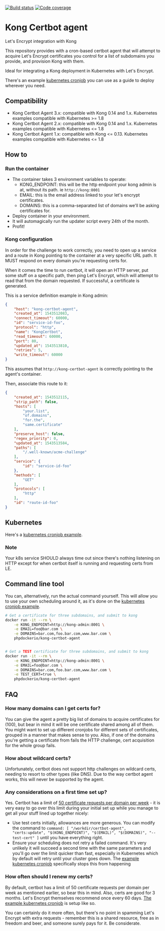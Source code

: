 [![Build status](https://ci.auronconsulting.co.uk/api/v1/teams/main/pipelines/kong-certbot-agent-master/jobs/analyze-master/badge)](https://ci.auronconsulting.co.uk/teams/main/pipelines/kong-certbot-agent-master)
[![Code coverage](https://codecov.io/gh/luispabon/kong-certbot-agent/branch/master/graph/badge.svg)](https://codecov.io/gh/luispabon/kong-certbot-agent)

# Kong Certbot agent
Let's Encrypt integration with Kong

This repository provides with a cron-based certbot agent that will attempt to acquire Let's Encrypt certificates you control
for a list of subdomains you provide, and provision Kong with them.

Ideal for integrating a Kong deployment in Kubernetes with Let's Encrypt.

There's an example [kubernetes cronjob](kubernetes/certbot-cronjob.yml) you can use as a guide to deploy wherever you need.

## Compatibility

  * Kong Certbot Agent 3.x: compatible with Kong 0.14 and 1.x. Kubernetes examples compatible with Kubernetes >= 1.8
  * Kong Certbot Agent 2.x: compatible with Kong 0.14 and 1.x.  Kubernetes examples compatible with Kubernetes <= 1.8
  * Kong Certbot Agent 1.x: compatible with Kong <= 0.13.  Kubernetes examples compatible with Kubernetes <= 1.8

## How to

### Run the container
  - The container takes 3 environment variables to operate:
    - KONG_ENDPOINT: this will be the http endpoint your kong admin is at, without its path. ie `http://kong:8001`
    - EMAIL: this is the email address linked to your let's encrypt certificates.
    - DOMAINS: this is a comma-separated list of domains we'll be asking certificates for.
  - Deploy container in your environment.
  - It will automagically run the updater script every 24th of the month.
  - Profit!

### Kong configuration

In order for the challenge to work correctly, you need to open up a service and a route in Kong pointing to the container at a very
specific URL path. It MUST respond on every domain you're requesting certs for.

When it comes the time to run certbot, it will open an HTTP server, put some stuff on a specific path, then ping
Let's Encrypt, which will attempt to read that from the domain requested. If successful, a certificate is generated.

This is a service definition example in Kong admin:

```json
{
    "host": "kong-certbot-agent",
    "created_at": 1543512083,
    "connect_timeout": 60000,
    "id": "service-id-foo",
    "protocol": "http",
    "name": "KongCertbot",
    "read_timeout": 60000,
    "port": 80,
    "updated_at": 1543513810,
    "retries": 5,
    "write_timeout": 60000
}
```

This assumes that `http://kong-certbot-agent` is correctly pointing to the agent's container.

Then, associate this route to it:

```json
{
    "created_at": 1543512115,
    "strip_path": false,
    "hosts": [
        "your.list",
        "of.domains",
        "for.the",
        "same.certificate"
    ],
    "preserve_host": false,
    "regex_priority": 0,
    "updated_at": 1543513584,
    "paths": [
        "/.well-known/acme-challenge"
    ],
    "service": {
        "id": "service-id-foo"
    },
    "methods": [
        "GET"
    ],
    "protocols": [
        "http"
    ],
    "id": "route-id-foo"
}
```

## Kubernetes

Here's a [kubernetes cronjob example](kubernetes/certbot-cronjob.yml).

### Note

Your k8s service SHOULD always time out since there's nothing listening on HTTP except for when certbot itself is
running and requesting certs from LE.

## Command line tool

You can, alternatively, run the actual command yourself. This will allow you to use your own scheduling around
it, as it's done on the [kubernetes cronjob example](kubernetes/certbot-cronjob.yml).

```bash
# Get a certificate for three subdomains, and submit to kong
docker run -it --rm \
    -e KONG_ENDPOINT=http://kong-admin:8001 \
    -e EMAIL=foo@bar.com \
    -e DOMAINS=bar.com,foo.bar.com,www.bar.com \
    phpdockerio/kong-certbot-agent


# Get a TEST certificate for three subdomains, and submit to kong
docker run -it --rm \
    -e KONG_ENDPOINT=http://kong-admin:8001 \
    -e EMAIL=foo@bar.com \
    -e DOMAINS=bar.com,foo.bar.com,www.bar.com \
    -e TEST_CERT=true \
    phpdockerio/kong-certbot-agent

```

## FAQ

### How many domains can I get certs for?

You can give the agent a pretty big list of domains to acquire certificates for (100), but bear in mind it will be one certificate
shared among all of them. You might want to set up different cronjobs for different sets of certificates, grouped in a manner
that makes sense to you. Also, if one of the domains you're getting a certificate from fails the HTTP challenge, cert acquisition
for the whole group fails.

### How about wildcard certs?

Unfortunately, certbot does not support http challenges on wildcard certs, needing to resort to other types (like DNS).
Due to the way certbot agent works, this will never be supported by the agent.

### Any considerations on a first time set up?

Yes. Certbot has a limit of [50 certificate requests per domain per week](https://letsencrypt.org/docs/rate-limits/) - it is very easy to go over this limit during
your initial set up while you manage to get all your stuff lined up together nicely:

  * Use test certs initially, allowances are more generous. You can modify the command to `command: [ "/workdir/certbot-agent", "certs:update", "$(KONG_ENDPOINT)", "$(EMAIL)", "$(DOMAINS)", "--test-cert" ]` until you have everything right.
  * Ensure your scheduling does not retry a failed command. It's very unlikely it will succeed a second time with the same parameters
  and you'll go over the limit quicker than fast, especially in Kubernetes which by default will retry until your cluster goes down. The
  [example kubernetes cronjob](kubernetes/certbot-cronjob.yml) specifically stops this from happening

### How often should I renew my certs?

By default, certbot has a limit of 50 certificate requests per domain per week as mentioned earlier, so bear this in mind. Also, certs are good for 3 months. Let's Encrypt themselves recommend once every 60 days. [The example kubernetes cronjob](kubernetes/certbot-cronjob.yml)
is setup like so.

You can certainly do it more often, but there's no point in spamming Let's Encrypt with extra requests - remember this is a shared resource, free as in freedom and beer, and someone surely pays for it. Be considerate.
